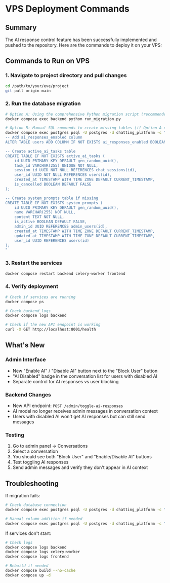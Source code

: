 # VPS Deployment Commands

## Summary

The AI response control feature has been successfully implemented and pushed to the repository. Here are the commands to deploy it on your VPS:

## Commands to Run on VPS

### 1. Navigate to project directory and pull changes

```bash
cd /path/to/your/eve/project
git pull origin main
```

### 2. Run the database migration

```bash
# Option A: Using the comprehensive Python migration script (recommended)
docker compose exec backend python run_migration.py

# Option B: Manual SQL commands to create missing tables (if Option A doesn't work)
docker compose exec postgres psql -U postgres -d chatting_platform -c "
-- Add ai_responses_enabled column
ALTER TABLE users ADD COLUMN IF NOT EXISTS ai_responses_enabled BOOLEAN DEFAULT TRUE;

-- Create active_ai_tasks table
CREATE TABLE IF NOT EXISTS active_ai_tasks (
    id UUID PRIMARY KEY DEFAULT gen_random_uuid(),
    task_id VARCHAR(255) UNIQUE NOT NULL,
    session_id UUID NOT NULL REFERENCES chat_sessions(id),
    user_id UUID NOT NULL REFERENCES users(id),
    created_at TIMESTAMP WITH TIME ZONE DEFAULT CURRENT_TIMESTAMP,
    is_cancelled BOOLEAN DEFAULT FALSE
);

-- Create system_prompts table if missing
CREATE TABLE IF NOT EXISTS system_prompts (
    id UUID PRIMARY KEY DEFAULT gen_random_uuid(),
    name VARCHAR(255) NOT NULL,
    content TEXT NOT NULL,
    is_active BOOLEAN DEFAULT FALSE,
    admin_id UUID REFERENCES admin_users(id),
    created_at TIMESTAMP WITH TIME ZONE DEFAULT CURRENT_TIMESTAMP,
    updated_at TIMESTAMP WITH TIME ZONE DEFAULT CURRENT_TIMESTAMP,
    user_id UUID REFERENCES users(id)
);
"
```

### 3. Restart the services

```bash
docker compose restart backend celery-worker frontend
```

### 4. Verify deployment

```bash
# Check if services are running
docker compose ps

# Check backend logs
docker compose logs backend

# Check if the new API endpoint is working
curl -X GET http://localhost:8001/health
```

## What's New

### Admin Interface

- New "Enable AI" / "Disable AI" button next to the "Block User" button
- "AI Disabled" badge in the conversation list for users with disabled AI
- Separate control for AI responses vs user blocking

### Backend Changes

- New API endpoint: `POST /admin/toggle-ai-responses`
- AI model no longer receives admin messages in conversation context
- Users with disabled AI won't get AI responses but can still send messages

### Testing

1. Go to admin panel → Conversations
2. Select a conversation
3. You should see both "Block User" and "Enable/Disable AI" buttons
4. Test toggling AI responses
5. Send admin messages and verify they don't appear in AI context

## Troubleshooting

If migration fails:

```bash
# Check database connection
docker compose exec postgres psql -U postgres -d chatting_platform -c "SELECT version();"

# Manual column addition if needed
docker compose exec postgres psql -U postgres -d chatting_platform -c "ALTER TABLE users ADD COLUMN ai_responses_enabled BOOLEAN DEFAULT TRUE;"
```

If services don't start:

```bash
# Check logs
docker compose logs backend
docker compose logs celery-worker
docker compose logs frontend

# Rebuild if needed
docker compose build --no-cache
docker compose up -d
```
